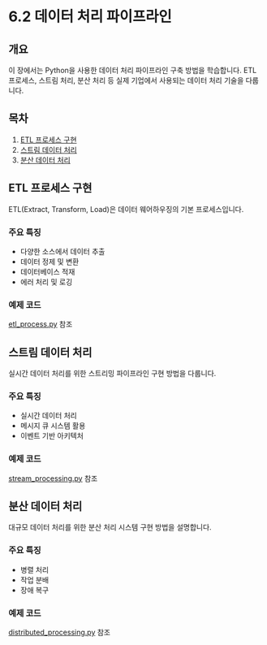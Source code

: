 # 6.2 데이터 처리 파이프라인

## 개요
이 장에서는 Python을 사용한 데이터 처리 파이프라인 구축 방법을 학습합니다. ETL 프로세스, 스트림 처리, 분산 처리 등 실제 기업에서 사용되는 데이터 처리 기술을 다룹니다.

## 목차
1. [ETL 프로세스 구현](#etl-process)
2. [스트림 데이터 처리](#stream-processing)
3. [분산 데이터 처리](#distributed-processing)

## ETL 프로세스 구현 <a name="etl-process"></a>
ETL(Extract, Transform, Load)은 데이터 웨어하우징의 기본 프로세스입니다.

### 주요 특징
- 다양한 소스에서 데이터 추출
- 데이터 정제 및 변환
- 데이터베이스 적재
- 에러 처리 및 로깅

### 예제 코드
[etl_process.py](samples/pipeline/etl_process.py) 참조

## 스트림 데이터 처리 <a name="stream-processing"></a>
실시간 데이터 처리를 위한 스트리밍 파이프라인 구현 방법을 다룹니다.

### 주요 특징
- 실시간 데이터 처리
- 메시지 큐 시스템 활용
- 이벤트 기반 아키텍처

### 예제 코드
[stream_processing.py](samples/pipeline/stream_processing.py) 참조

## 분산 데이터 처리 <a name="distributed-processing"></a>
대규모 데이터 처리를 위한 분산 처리 시스템 구현 방법을 설명합니다.

### 주요 특징
- 병렬 처리
- 작업 분배
- 장애 복구

### 예제 코드
[distributed_processing.py](samples/pipeline/distributed_processing.py) 참조